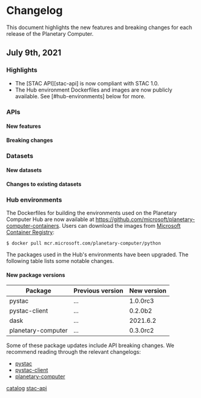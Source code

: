# Changelog

This document highlights the new features and breaking changes for each release of the Planetary Computer.

## July 9th, 2021

### Highlights

* The [STAC API][stac-api] is now compliant with STAC 1.0. 
* The Hub environment Dockerfiles and images are now publicly available. See [#hub-environments] below for more.

### APIs

#### New features

#### Breaking changes

### Datasets

#### New datasets

#### Changes to existing datasets

### Hub environments

The Dockerfiles for building the environments used on the Planetary Computer Hub are now available at <https://github.com/microsoft/planetary-computer-containers>. Users can download the images from [Microsoft Container Registry](https://github.com/microsoft/ContainerRegistry):

```
$ docker pull mcr.microsoft.com/planetary-computer/python
```

The packages used in the Hub's environments have been upgraded. The following table lists some notable changes.

#### New package versions

Package            | Previous version | New version
------------------ | ---------------- | -----------
pystac             | ...              | 1.0.0rc3
pystac-client      | ...              | 0.2.0b2
dask               | ...              | 2021.6.2
planetary-computer | ...              | 0.3.0rc2

Some of these package updates include API breaking changes. We recommend reading through the relevant changelogs:

* [pystac](https://github.com/stac-utils/pystac/blob/main/CHANGELOG.md)
* [pystac-client](https://github.com/stac-utils/pystac-client/blob/main/CHANGELOG.md)
* [planetary-computer](https://github.com/microsoft/planetary-computer-sdk-for-python/blob/main/CHANGELOG.md)

[catalog](https://planetarycomputer.microsoft.com/catalog)
[stac-api](https://planetarycomputer.microsoft.com/api/stac/v1)